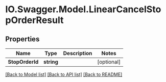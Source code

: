 # IO.Swagger.Model.LinearCancelStopOrderResult
## Properties

Name | Type | Description | Notes
------------ | ------------- | ------------- | -------------
**StopOrderId** | **string** |  | [optional] 

[[Back to Model list]](../README.md#documentation-for-models) [[Back to API list]](../README.md#documentation-for-api-endpoints) [[Back to README]](../README.md)

